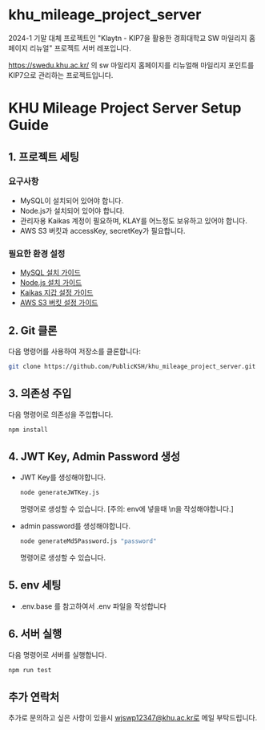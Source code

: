 # khu_mileage_project_server
2024-1 기말 대체 프로젝트인 "Klaytn - KIP7을 활용한 경희대학교 SW 마일리지 홈페이지 리뉴얼" 프로젝트 서버 레포입니다.

https://swedu.khu.ac.kr/ 의 sw 마일리지 홈페이지를 리뉴얼해 마일리지 포인트를 KIP7으로 관리하는 프로젝트입니다.

# KHU Mileage Project Server Setup Guide

## 1. 프로젝트 세팅

### 요구사항
- MySQL이 설치되어 있어야 합니다.
- Node.js가 설치되어 있어야 합니다.
- 관리자용 Kaikas 계정이 필요하며, KLAY를 어느정도 보유하고 있어야 합니다.
- AWS S3 버킷과 accessKey, secretKey가 필요합니다.

### 필요한 환경 설정
- [MySQL 설치 가이드](https://dev.mysql.com/doc/refman/8.0/en/installing.html)
- [Node.js 설치 가이드](https://nodejs.org/en/download/package-manager/)
- [Kaikas 지갑 설정 가이드](https://docs.kaikas.io/guide/)
- [AWS S3 버킷 설정 가이드](https://docs.aws.amazon.com/AmazonS3/latest/userguide/create-bucket-overview.html)

## 2. Git 클론
다음 명령어를 사용하여 저장소를 클론합니다:
```sh
git clone https://github.com/PublicKSH/khu_mileage_project_server.git
```

## 3. 의존성 주입
다음 명령어로 의존성을 주입합니다.
```sh
npm install
```

## 4. JWT Key, Admin Password 생성
- JWT Key를 생성해야합니다. 
    ```sh
    node generateJWTKey.js
    ```
    명령어로 생성할 수 있습니다. [주의: env에 넣을때 \n을 작성해야합니다.]

- admin password를 생성해야합니다. 
    ```sh
    node generateMd5Password.js "password"
    ```
    명령어로 생성할 수 있습니다.

## 5. env 세팅
- .env.base 를 참고하여서 .env 파일을 작성합니다

## 6. 서버 실행
다음 명령어로 서버를 실행합니다.
```sh
npm run test
```

## 추가 연락처
추가로 문의하고 싶은 사항이 있을시 wjswp12347@khu.ac.kr로 메일 부탁드립니다.